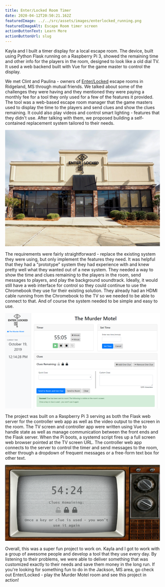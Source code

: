 ```yaml
---
title: Enter/Locked Room Timer
date: 2020-04-12T20:50:21.162Z
featuredImage: ../../src/assets/images/enterlocked_running.png
featuredImageAlt: Escape Room timer screen
actionButtonText: Learn More
actionButtonUrl: slug
---
```


Kayla and I built a timer display for a local escape room. The device, built using Python Flask running on a Raspberry Pi 3, showed the remaining time and other info for the players in the room, designed to look like a old dial TV. It used a web backend built with Vue for the game master to control the display.

<!-- endexcerpt -->

We met Clint and Paulina - owners of <a href="https://enterlocked.com/index.html">Enter/Locked</a> escape rooms in Ridgeland, MS through mutual friends. We talked about some of the challenges they were having and they mentioned they were paying a monthly fee for a tool they only used for a few of the features it provided. The tool was a web-based escape room manager that the game masters used to display the time to the players and send clues and show the clues remaining. It could also play videos and control smart lighting - features that they didn't use. After talking with them, we proposed building a self-contained replacement system tailored to their needs.

![Outside of Enter/Locked Escape Rooms building](../../src/assets/images/enterlocked_exterior.jpg)

The requirements were fairly straightforward - replace the existing system they were using, but only implement the features they need. It was helpful that they had a "prototype" system they had experience with and knew pretty well what they wanted out of a new system. They needed a way to show the time and clues remaining to the players in the room, send messages to players, and play the background soundtrack. Ideally, it would still have a web interface for control so they could continue to use the Chromebook they use for their existing solution. They already had an HDMI cable running from the Chromebook to the TV so we needed to be able to connect to that. And of course the system needed to be simple and easy to use.

![Screenshot of the escape room controller interface](../../src/assets/images/enterlocked_controller.png)

The project was built on a Raspberry Pi 3 serving as both the Flask web server for the controller web app as well as the video output to the screen in the room. The TV screen and controller app were written using Vue to handle state as well as manage communication between the front ends and the Flask server. When the Pi boots, a systemd script fires up a full screen web browser pointed at the TV screen URL. The controller web app connects to the server to control the timer and send messages to the room, either through a dropdown of frequent messages or a free-form text box for other text.

![Screenshot of the escape room timer interface showing a clue shown to players](../../src/assets/images/enterlocked_screenclue.png)

Overall, this was a super fun project to work on. Kayla and I got to work with a group of awesome people and develop a tool that they use every day. By listening to their problems, we were able to deliver something that was customized exactly to their needs and save them money in the long run. If you're looking for something fun to do in the Jackson, MS area, go check out Enter/Locked - play the Murder Motel room and see this project in action!
